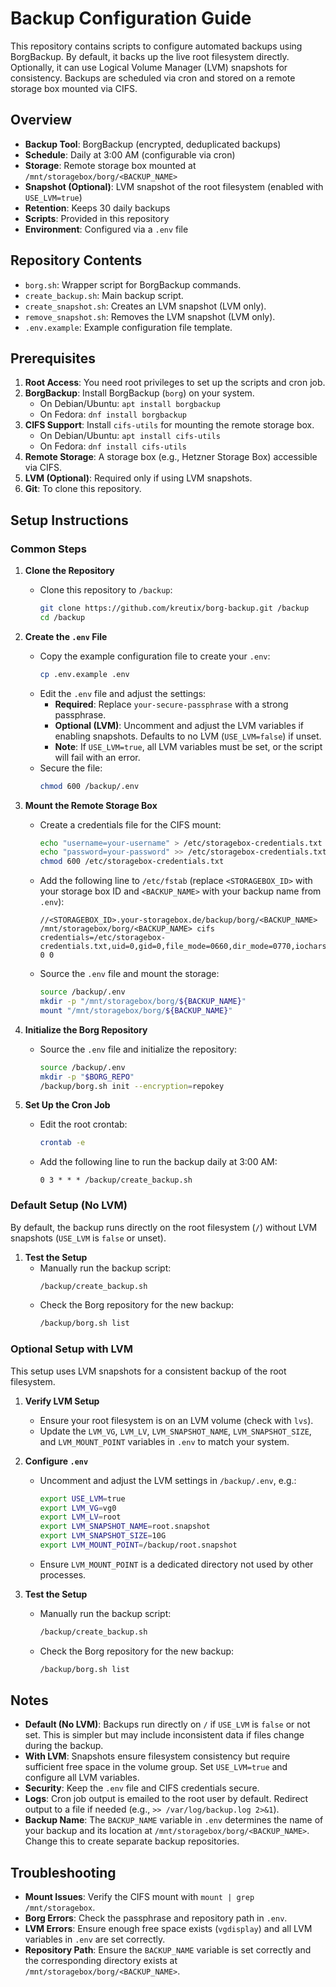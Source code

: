 # Backup Configuration Guide

This repository contains scripts to configure automated backups using BorgBackup. By default, it backs up the live root filesystem directly. Optionally, it can use Logical Volume Manager (LVM) snapshots for consistency. Backups are scheduled via cron and stored on a remote storage box mounted via CIFS.

## Overview

- **Backup Tool**: BorgBackup (encrypted, deduplicated backups)
- **Schedule**: Daily at 3:00 AM (configurable via cron)
- **Storage**: Remote storage box mounted at `/mnt/storagebox/borg/<BACKUP_NAME>`
- **Snapshot (Optional)**: LVM snapshot of the root filesystem (enabled with `USE_LVM=true`)
- **Retention**: Keeps 30 daily backups
- **Scripts**: Provided in this repository
- **Environment**: Configured via a `.env` file

## Repository Contents

- `borg.sh`: Wrapper script for BorgBackup commands.
- `create_backup.sh`: Main backup script.
- `create_snapshot.sh`: Creates an LVM snapshot (LVM only).
- `remove_snapshot.sh`: Removes the LVM snapshot (LVM only).
- `.env.example`: Example configuration file template.

## Prerequisites

1. **Root Access**: You need root privileges to set up the scripts and cron job.
2. **BorgBackup**: Install BorgBackup (`borg`) on your system.
   - On Debian/Ubuntu: `apt install borgbackup`
   - On Fedora: `dnf install borgbackup`
3. **CIFS Support**: Install `cifs-utils` for mounting the remote storage box.
   - On Debian/Ubuntu: `apt install cifs-utils`
   - On Fedora: `dnf install cifs-utils`
4. **Remote Storage**: A storage box (e.g., Hetzner Storage Box) accessible via CIFS.
5. **LVM (Optional)**: Required only if using LVM snapshots.
6. **Git**: To clone this repository.

## Setup Instructions

### Common Steps

1. **Clone the Repository**
   - Clone this repository to `/backup`:
     ```bash
     git clone https://github.com/kreutix/borg-backup.git /backup
     cd /backup
     ```

2. **Create the `.env` File**
   - Copy the example configuration file to create your `.env`:
     ```bash
     cp .env.example .env
     ```
   - Edit the `.env` file and adjust the settings:
     - **Required**: Replace `your-secure-passphrase` with a strong passphrase.
     - **Optional (LVM)**: Uncomment and adjust the LVM variables if enabling snapshots. Defaults to no LVM (`USE_LVM=false`) if unset.
     - **Note**: If `USE_LVM=true`, all LVM variables must be set, or the script will fail with an error.
   - Secure the file:
     ```bash
     chmod 600 /backup/.env
     ```

3. **Mount the Remote Storage Box**
   - Create a credentials file for the CIFS mount:
     ```bash
     echo "username=your-username" > /etc/storagebox-credentials.txt
     echo "password=your-password" >> /etc/storagebox-credentials.txt
     chmod 600 /etc/storagebox-credentials.txt
     ```
   - Add the following line to `/etc/fstab` (replace `<STORAGEBOX_ID>` with your storage box ID and `<BACKUP_NAME>` with your backup name from `.env`):
     ```
     //<STORAGEBOX_ID>.your-storagebox.de/backup/borg/<BACKUP_NAME> /mnt/storagebox/borg/<BACKUP_NAME> cifs credentials=/etc/storagebox-credentials.txt,uid=0,gid=0,file_mode=0660,dir_mode=0770,iocharset=utf8,rw 0 0
     ```
   - Source the `.env` file and mount the storage:
     ```bash
     source /backup/.env
     mkdir -p "/mnt/storagebox/borg/${BACKUP_NAME}"
     mount "/mnt/storagebox/borg/${BACKUP_NAME}"
     ```

4. **Initialize the Borg Repository**
   - Source the `.env` file and initialize the repository:
     ```bash
     source /backup/.env
     mkdir -p "$BORG_REPO"
     /backup/borg.sh init --encryption=repokey
     ```

5. **Set Up the Cron Job**
   - Edit the root crontab:
     ```bash
     crontab -e
     ```
   - Add the following line to run the backup daily at 3:00 AM:
     ```
     0 3 * * * /backup/create_backup.sh
     ```

### Default Setup (No LVM)

By default, the backup runs directly on the root filesystem (`/`) without LVM snapshots (`USE_LVM` is `false` or unset).

1. **Test the Setup**
   - Manually run the backup script:
     ```bash
     /backup/create_backup.sh
     ```
   - Check the Borg repository for the new backup:
     ```bash
     /backup/borg.sh list
     ```

### Optional Setup with LVM

This setup uses LVM snapshots for a consistent backup of the root filesystem.

1. **Verify LVM Setup**
   - Ensure your root filesystem is on an LVM volume (check with `lvs`).
   - Update the `LVM_VG`, `LVM_LV`, `LVM_SNAPSHOT_NAME`, `LVM_SNAPSHOT_SIZE`, and `LVM_MOUNT_POINT` variables in `.env` to match your system.

2. **Configure `.env`**
   - Uncomment and adjust the LVM settings in `/backup/.env`, e.g.:
     ```bash
     export USE_LVM=true
     export LVM_VG=vg0
     export LVM_LV=root
     export LVM_SNAPSHOT_NAME=root.snapshot
     export LVM_SNAPSHOT_SIZE=10G
     export LVM_MOUNT_POINT=/backup/root.snapshot
     ```
   - Ensure `LVM_MOUNT_POINT` is a dedicated directory not used by other processes.

3. **Test the Setup**
   - Manually run the backup script:
     ```bash
     /backup/create_backup.sh
     ```
   - Check the Borg repository for the new backup:
     ```bash
     /backup/borg.sh list
     ```

## Notes

- **Default (No LVM)**: Backups run directly on `/` if `USE_LVM` is `false` or not set. This is simpler but may include inconsistent data if files change during the backup.
- **With LVM**: Snapshots ensure filesystem consistency but require sufficient free space in the volume group. Set `USE_LVM=true` and configure all LVM variables.
- **Security**: Keep the `.env` file and CIFS credentials secure.
- **Logs**: Cron job output is emailed to the root user by default. Redirect output to a file if needed (e.g., `>> /var/log/backup.log 2>&1`).
- **Backup Name**: The `BACKUP_NAME` variable in `.env` determines the name of your backup and its location at `/mnt/storagebox/borg/<BACKUP_NAME>`. Change this to create separate backup repositories.

## Troubleshooting

- **Mount Issues**: Verify the CIFS mount with `mount | grep /mnt/storagebox`.
- **Borg Errors**: Check the passphrase and repository path in `.env`.
- **LVM Errors**: Ensure enough free space exists (`vgdisplay`) and all LVM variables in `.env` are set correctly.
- **Repository Path**: Ensure the `BACKUP_NAME` variable is set correctly and the corresponding directory exists at `/mnt/storagebox/borg/<BACKUP_NAME>`.
